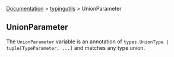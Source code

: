 [Documentation](/docs/documentation.md) > [typingutils](/docs/typingutils/typingutils.md) > UnionParameter

## UnionParameter

The `UnionParameter` variable is an annotation of `types.UnionType | tuple[TypeParameter, ...]` and matches any type union.

